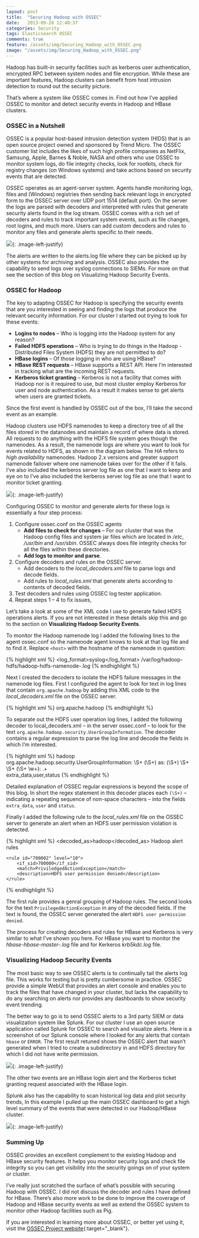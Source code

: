 ```yaml
---
layout: post
title:  "Securing Hadoop with OSSEC"
date:   2013-09-28 12:40:37
categories: Security
tags: Elasticsearch OSSEC
comments: true
feature: /assets/img/Securing_Hadoop_with_OSSEC.png
image: "/assets/img/Securing_Hadoop_with_OSSEC.png"
---
```

Hadoop has built-in security facilities such as kerberos user authentication, encrypted RPC between system nodes and file encryption. While these are important features, Hadoop clusters can benefit from host intrusion detection to round out the security picture.

That’s where a system like OSSEC comes in. Find out how I’ve applied OSSEC to monitor and detect security events in Hadoop and HBase clusters.

<!--more-->

### OSSEC in a Nutshell

OSSEC is a popular host-based intrusion detection system (HIDS) that is an open source project owned and sponsored by Trend Micro. The OSSEC customer list includes the likes of such high profile companies as NetFlix, Samsung, Apple, Barnes & Noble, NASA and others who use OSSEC to monitor system logs, do file integrity checks, look for rootkits, check for registry changes (on Windows systems) and take actions based on security events that are detected.

OSSEC operates as an agent-server system. Agents handle monitoring logs, files and (Windows) registries then sending back relevant logs in encrypted form to the OSSEC server over UDP port 1514 (default port). On the server the logs are parsed with decoders and interpreted with rules that generate security alerts found in the log stream. OSSEC comes with a rich set of decoders and rules to track important system events, such as file changes, root logins, and much more. Users can add custom decoders and rules to monitor any files and generate alerts specific to their needs.

![](/assets/img/ossec-in-action.png){: .image-left-justify}

The alerts are written to the alerts.log file where they can be picked up by other systems for archiving and analysis. OSSEC also provides the capability to send logs over syslog connections to SIEMs. For more on that see the section of this blog on Visualizing Hadoop Security Events.

### OSSEC for Hadoop

The key to adapting OSSEC for Hadoop is specifying the security events that are you interested in seeing and finding the logs that produce the relevant security information. For our cluster I started out trying to look for these events:

- **Logins to nodes** – Who is logging into the Hadoop system for any reason?
- **Failed HDFS operations** – Who is trying to do things in the Hadoop - Distributed Files System (HDFS) they are not permitted to do?
- **HBase logins** – Of those logging in who are using HBase?
- **HBase REST requests** – HBase supports a REST API. Here I’m interested in tracking what are the incoming REST requests.
- **Kerberos ticket granting** – Kerberos is not a facility that comes with Hadoop nor is it required to use, but most cluster employ Kerberos for user and node authentication. As a result it makes sense to get alerts when users are granted tickets.

Since the first event is handled by OSSEC out of the box, I’ll take the second event as an example.

Hadoop clusters use HDFS namenodes to keep a directory tree of all the files stored in the datanodes and maintain a record of where data is stored. All requests to do anything with the HDFS file system goes though the namenodes. As a result, the namenode logs are where you want to look for events related to HDFS, as shown in the diagram below. The *HA* refers to *high availability* namenodes. Hadoop 2.x versions and greater support namenode failover where one namenode takes over for the other if it fails. I’ve also included the kerberos server log file as one that I want to keep and eye on to I’ve also included the kerberos server log file as one that I
want to monitor ticket granting.

![](/assets/img/hadoop-logs1.png){: .image-left-justify}

Configuring OSSEC to monitor and generate alerts for these logs is essentially a four step process:

1. Configure ossec.conf on the OSSEC agents
    - **Add files to check for changes** – For our cluster that was the Hadoop config files and system jar files which are located in */etc*, */usr/bin* and */usr/sbin*. OSSEC always does file integrity checks for all the files within these directories.
    - **Add logs to monitor and parse**.
2. Configure decoders and rules on the OSSEC server.
    - Add decoders to the *local_decoders.xml* file to parse logs and decode fields.
    - Add rules to *local_rules.xml* that generate alerts according to contents of decoded fields.
3. Test decoders and rules using OSSEC log tester application.
4. Repeat steps 1 – 4 to fix issues,

Let’s take a look at some of the XML code I use to generate failed HDFS operations alerts. If you are not interested in these details skip this and go to the section on **Visualizing Hadoop Security Events**.

To monitor the Hadoop namenode log I added the following lines to the agent ossec.conf so the namenode agent knows to look at that log file and to find it. Replace `<host>` with the hostname of the namenode in question:

{% highlight xml %}
<localfile>
    <log_format>syslog</log_format>
    <location>/var/log/hadoop-hdfs/hadoop-hdfs-namenode-<host>.log</location>
</localfile>
{% endhighlight %}

Next I created the decoders to isolate the HDFS failure messages in the namenode log files. First I configured the agent to look for text in log lines that contain `org.apache.hadoop` by adding this XML code to the *local_decoders.xml* file on the OSSEC server.

{% highlight xml %}
<decoder name="hadoop">
    <prematch>org.apache.hadoop</prematch>
</decoder>
{% endhighlight %}

To separate out the HDFS user operation log lines, I added the following decoder to local_decoders.xml – in the server ossec.conf – to look for the text `org.apache.hadoop.security.UserGroupInformation`. The decoder contains a regular expression to parse the log line and decode the fields in which I’m interested.

{% highlight xml %}
<decoder name="hdfs-auth-fail">
    <parent>hadoop</parent>
    <prematch>org.apache.hadoop.security.UserGroupInformation: </prematch>
    <regex>\S+ (\S+) as: (\S+) \S+ \S+ (\S+ \w+): \.+  
    </regex>
    <order>extra_data,user,status</order>
</decoder>
{% endhighlight %}

Detailed explanation of OSSEC regular expressions is beyond the scope of this blog. In short the regex statement in this decoder places each `(\S+)` – indicating a repeating sequence of non-space characters – into the fields `extra_data`, `user` and `status`.

Finally I added the following rule to the *local_rules.xml* file on the OSSEC server to generate an alert when an HDFS user permission violation is detected.

{% highlight xml %}
<group name="hadoop">
    <rule id="700000" level="0">
        <decoded_as>hadoop</decoded_as>
        <description>Hadoop alert rules</description>
    </rule>

    <rule id="700002" level="10">
        <if_sid>700000</if_sid>
        <match>PriviledgedActionException</match>
        <description>HDFS user permission denied</description>
    </rule>
</group>
{% endhighlight %}

The first rule provides a genral grouping of Hadoop rules. The second looks for the text `PrivilegedActionException` in any of the decoded fields. If the text is found, the OSSEC server generated the alert `HDFS user permission denied`.

The process for creating decoders and rules for HBase and Kerberos is very similar to what I’ve shown you here. For HBase you want to monitor the *hbase-hbase-master-<host>.log* file and for Kerkeros *krb5kdc.log* file.

### Visualizing Hadoop Security Events

The most basic way to see OSSEC alerts is to continually tail the alerts log file. This works for testing but is pretty cumbersome in practice. OSSEC provide a simple WebUI that provides an alert console and enables you to track the files that have changed in your cluster, but lacks the capability to do any searching on alerts nor provides any dashboards to show security event trending.

The better way to go is to send OSSEC alerts to a 3rd party SIEM or data visualization system like Splunk. For our cluster I use an open source application called Splunk for OSSEC to search and visualize alerts. Here is a screenshot of our Splunk console where I looked for any alerts that contain `hbase` or `ERROR`. The first result retuned shows the OSSEC alert that wasn’t generated when I tried to create a subdirectory in and HDFS directory for which I did not have write permission.

![](/assets/img/splunk-search.png){: .image-left-justify}

The other two events are an HBase login alert and the Kerberos ticket granting request associated with the HBase login.

Splunk also has the capability to scan historical log data and plot security trends, In this example I pulled up the main OSSEC dashboard to get a high level summary of the events that were detected in our Hadoop/HBase cluster.

![](/assets/img/splunk-trends1.png){: .image-left-justify}

### Summing Up

OSSEC provides an excellent complement to the existing Hadoop and HBase security features. It helps you monitor security logs and check file integrity so you can get visibility into the security goings on of your system or cluster.

I’ve really just scratched the surface of what’s possible with securing Hadoop with OSSEC. I did not discuss the decoder and rules I have defined for HBase. There’s also more work to be done to improve the coverage of Hadoop and HBase security events as well as extend the OSSEC system to monitor other Hadoop facilities such as Pig.

If you are interested in learning more about OSSEC, or better yet using it, visit the [OSSEC Project website](https://ossec.github.io){:target="_blank"}.
